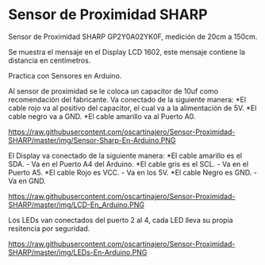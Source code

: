 # Sensor de  Proximidad SHARP
Sensor de Proximidad SHARP GP2Y0A02YK0F, medición de 20cm a 150cm.

Se muestra el mensaje en el Display LCD 1602, este mensaje contiene la distancia en centímetros.

Practica con Sensores en Arduino.

Al sensor de proximidad se le coloca un capacitor de 10uf como recomendación del fabricante.
Va conectado de la siguiente manera:
*El cable rojo va al positivo del capacitor, el cual va a la alimentación de 5V.
*El cable negro va a GND.
*El cable amarillo va al Puerto A0.

https://raw.githubusercontent.com/oscartinajero/Sensor-Proximidad-SHARP/master/img/Sensor-Sharp-En-Arduino.PNG

El Display va conectado de la siguiente manera:
*El cable amarillo es el SDA.    -   Va en el Puerto A4 del Arduino.
*El cable gris es el SCL.        -   Va en el Puerto A5.
*El cable Rojo es VCC.           -   Va en los 5V.
*El cable Negro es GND.          -   Va en GND.

https://raw.githubusercontent.com/oscartinajero/Sensor-Proximidad-SHARP/master/img/LCD-En_Arduino.PNG

Los LEDs van conectados del puerto 2 al 4, cada LED lleva su propia resitencia por seguridad.

https://raw.githubusercontent.com/oscartinajero/Sensor-Proximidad-SHARP/master/img/LEDs-En-Arduino.PNG
